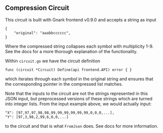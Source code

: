 ## Compression Circuit

This circuit is built with Gnark frontend v0.9.0 and accepts a string as input
```
{
    "original": "aaabbcccccc", 
}
```

Where the compressed string collapses each symbol with multiplicity 1-9.  See the docs for a more thorough explanation of the functionality.

Within `circuit.go` we have the circuit definition
```
func (circuit *Circuit) Define(api frontend.API) error { }
```
which iterates through each symbol in the original string and ensures that the corresponding pointer in the compressed list matches.

Note that the inputs to the circuit are not the strings represented in this JSON input, but preprocessed versions of these strings which are turned into integer lists.  From the input example above, we would actually input:
```
"X": [97,97,97,98,98,99,99,99,99,99,99,0,0,0,...],
"Y": [97,3,98,2,99,6,0,0,...]
```
to the circuit and that is what `FromJson` does.  See docs for more information.

